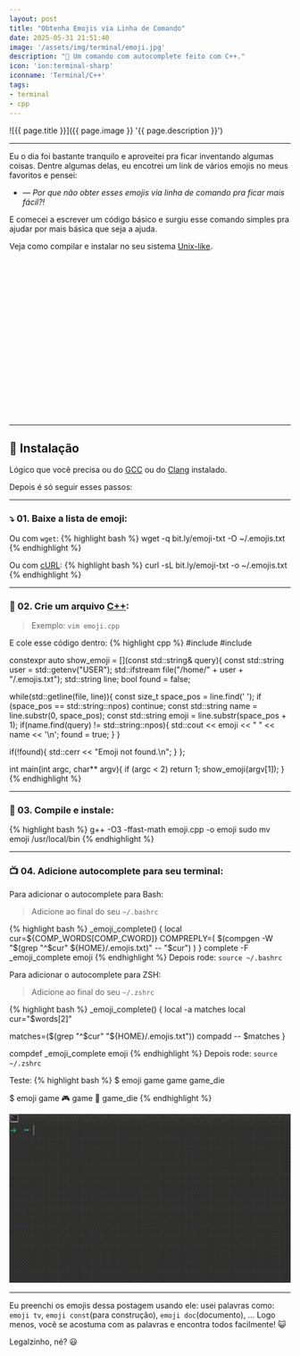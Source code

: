 ```yaml
---
layout: post
title: "Obtenha Emojis via Linha de Comando"
date: 2025-05-31 21:51:40
image: '/assets/img/terminal/emoji.jpg'
description: "🚀 Um comando com autocomplete feito com C++."
icon: 'ion:terminal-sharp'
iconname: 'Terminal/C++'
tags:
- terminal
- cpp
---
```


![{{ page.title }}]({{ page.image }} '{{ page.description }}')

---

Eu o dia foi bastante tranquilo e aproveitei pra ficar inventando algumas coisas. Dentre algumas delas, eu encotrei um link de vários emojis no meus favoritos e pensei:

+ *— Por que não obter esses emojis via linha de comando pra ficar mais fácil?!*

E comecei a escrever um código básico e surgiu esse comando simples pra ajudar por mais básica que seja a ajuda.

Veja como compilar e instalar no seu sistema [Unix-like](https://terminalroot.com.br/tags#unix).


<!-- SQUARE - GAMES ROOT -->
<script async src="//pagead2.googlesyndication.com/pagead/js/adsbygoogle.js"></script>
<ins class="adsbygoogle"
style="display:inline-block;width:336px;height:280px"
data-ad-client="ca-pub-2838251107855362"
data-ad-slot="5351066970"></ins>
<script>
(adsbygoogle = window.adsbygoogle || []).push({});
</script>

---

## 💼 Instalação
Lógico que você precisa ou do [GCC](https://terminalroot.com.br/tags#gcc) ou do [Clang](https://terminalroot.com.br/tags#clang) instalado.

Depois é só seguir esses passos:

---

### ⤵️  01. Baixe a lista de emoji:
Ou com `wget`:
{% highlight bash %}
wget -q bit.ly/emoji-txt -O ~/.emojis.txt
{% endhighlight %}

Ou com [cURL](https://terminalroot.com.br/tags#curl):
{% highlight bash %}
curl -sL bit.ly/emoji-txt -o ~/.emojis.txt
{% endhighlight %}

---

### 📄 02. Crie um arquivo [C++](https://terminalroot.com.br/tags#cpp):
> Exemplo: `vim emoji.cpp`

E cole esse código dentro:
{% highlight cpp %}
#include <iostream>
#include <fstream>

constexpr auto show_emoji = [](const std::string& query){
  const std::string user = std::getenv("USER");
  std::ifstream file("/home/" + user + "/.emojis.txt");
  std::string line;
  bool found = false;
   
  while(std::getline(file, line)){
    const size_t space_pos = line.find(' ');
    if (space_pos == std::string::npos) continue;
    const std::string name = line.substr(0, space_pos);
    const std::string emoji = line.substr(space_pos + 1);
    if(name.find(query) != std::string::npos){
      std::cout << emoji << " " << name << '\n';
      found = true;
    }
  }
   
  if(!found){
    std::cerr << "Emoji not found.\n";
  }
};

int main(int argc, char** argv){
  if (argc < 2) return 1;
  show_emoji(argv[1]);
}
{% endhighlight %}

---

### 🚧 03. Compile e instale:
{% highlight bash %}
g++ -O3 -ffast-math emoji.cpp -o emoji
sudo mv emoji /usr/local/bin
{% endhighlight %}

---

### 📺 04. Adicione autocomplete para seu terminal:
Para adicionar o autocomplete para Bash:
> Adicione ao final do seu `~/.bashrc`

{% highlight bash %}
_emoji_complete() {
  local cur=${COMP_WORDS[COMP_CWORD]}
  COMPREPLY=( $(compgen -W "$(grep "^$cur" ${HOME}/.emojis.txt)" -- "$cur") )
}
complete -F _emoji_complete emoji
{% endhighlight %}
Depois rode: `source ~/.bashrc`

Para adicionar o autocomplete para ZSH:
> Adicione ao final do seu `~/.zshrc`

{% highlight bash %}
_emoji_complete() {
  local -a matches
  local cur="$words[2]"

  matches=($(grep "^$cur" "${HOME}/.emojis.txt"))
  compadd -- $matches
}

compdef _emoji_complete emoji
{% endhighlight %}
Depois rode: `source ~/.zshrc`

Teste: 
{% highlight bash %}
$ emoji game<TAB>
game      game_die

$ emoji game<ENTER>
🎮 game
🎲 game_die
{% endhighlight %}

![alt text](/assets/img/terminal/emoji.gif) 

---

Eu preenchi os emojis dessa postagem usando ele: usei palavras como: `emoji tv`, `emoji const`(para construção), `emoji doc`(documento), ... Logo menos, você se acostuma com as palavras e encontra todos facilmente! 😺

Legalzinho, né? 😃 
